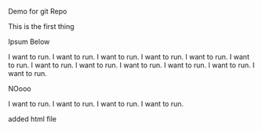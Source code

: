 Demo for git Repo

This is the first thing

Ipsum Below

I want to run. 
I want to run. 
I want to run. 
I want to run. 
I want to run. 
I want to run. 
I want to run. 
I want to run. 
I want to run. 
I want to run. 
I want to run. 
I want to run. 


NOooo 


I want to run. 
I want to run. 
I want to run. 
I want to run. 

added html file